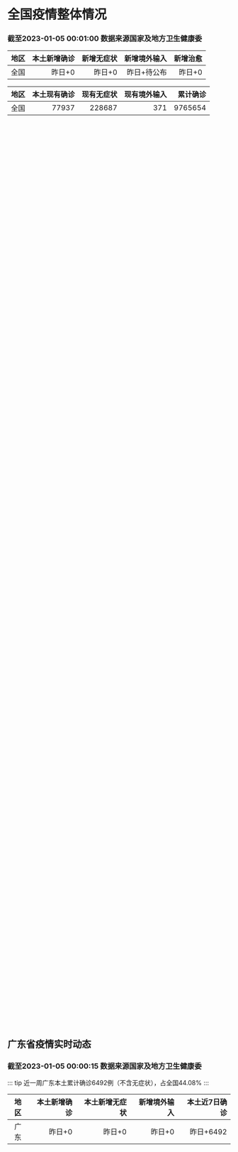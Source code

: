 
# 全国疫情整体情况
### 截至2023-01-05 00:01:00 数据来源国家及地方卫生健康委

|地区|本土新增确诊|新增无症状|新增境外输入|新增治愈|
|:--:|---:|---:|---:|---:|
|全国|昨日+0|昨日+0|昨日+待公布|昨日+0|

|地区|本土现有确诊|现有无症状|现有境外输入|累计确诊|
|:--:|---:|---:|---:|---:|
|全国|77937|228687|371|9765654|

<ChinaMap :dataList="dataList" :title="title"/>

<div id="chinaDayModify" style="width:100%;height:500px;margin-bottom:10px;"></div>
<div id="chinaAddHistoryData" style="width:100%;height:500px;margin-bottom:10px;"></div>
<div id="chinaNowHistoryData" style="width:100%;height:500px;margin-bottom:10px;"></div>
<div id="chinaTotalHistoryData" style="width:100%;height:500px;margin-bottom:10px;"></div>


## 广东省疫情实时动态
### 截至2023-01-05 00:00:15 数据来源国家及地方卫生健康委

::: tip 近一周广东本土累计确诊6492例（不含无症状），占全国44.08%
:::

|地区|本土新增确诊|本土新增无症状|新增境外输入|本土近7日确诊|
|:--:|---:|---:|---:|---:|
|广东|昨日+0|昨日+0|昨日+0|昨日+6492|

<div id="guangdongModify" style="width:100%;height:500px;margin-bottom:10px;"></div>
<div id="guangdongTotalHistory" style="width:100%;height:500px;margin-bottom:10px;"></div>
<div id="guangzhouModifyHistory" style="width:100%;height:500px;margin-bottom:10px;"></div>


<script>
import * as echarts from 'echarts'
export default {
  data(){
    return {
      title: '新增本土确诊',
      dataList: [{name: '台湾', value: 0, addList: []},{name: '香港', value: 0, addList: []},{name: '广东', value: 0, addList: []},{name: '湖北', value: 0, addList: []},{name: '上海', value: 0, addList: []},{name: '吉林', value: 0, addList: []},{name: '四川', value: 0, addList: []},{name: '重庆', value: 0, addList: []},{name: '福建', value: 0, addList: []},{name: '海南', value: 0, addList: []},{name: '河南', value: 0, addList: []},{name: '北京', value: 0, addList: []},{name: '内蒙古', value: 0, addList: []},{name: '云南', value: 0, addList: []},{name: '浙江', value: 0, addList: []},{name: '陕西', value: 0, addList: []},{name: '黑龙江', value: 0, addList: []},{name: '山西', value: 0, addList: []},{name: '山东', value: 0, addList: []},{name: '湖南', value: 0, addList: []},{name: '江苏', value: 0, addList: []},{name: '广西', value: 0, addList: []},{name: '天津', value: 0, addList: []},{name: '辽宁', value: 0, addList: []},{name: '河北', value: 0, addList: []},{name: '澳门', value: 0, addList: []},{name: '新疆', value: 0, addList: []},{name: '江西', value: 0, addList: []},{name: '贵州', value: 0, addList: []},{name: '安徽', value: 0, addList: []},{name: '甘肃', value: 0, addList: []},{name: '西藏', value: 0, addList: []},{name: '青海', value: 0, addList: []},{name: '宁夏', value: 0, addList: []},{name: '南海诸岛', value: 0, addList: []}]
    }
  },
  mounted () {
    const themeObj = {"color":["#2ec7c9","#b6a2de","#5ab1ef","#ffb980","#d87a80","#8d98b3","#e5cf0d","#97b552","#95706d","#dc69aa","#07a2a4","#9a7fd1","#588dd5","#f5994e","#c05050","#59678c","#c9ab00","#7eb00a","#6f5553","#c14089"],"backgroundColor":"rgba(0,0,0,0)","textStyle":{},"title":{"textStyle":{"color":"#008acd"},"subtextStyle":{"color":"#aaaaaa"}},"line":{"itemStyle":{"borderWidth":1},"lineStyle":{"width":2},"symbolSize":3,"symbol":"emptyCircle","smooth":true},"radar":{"itemStyle":{"borderWidth":1},"lineStyle":{"width":2},"symbolSize":3,"symbol":"emptyCircle","smooth":true},"bar":{"itemStyle":{"barBorderWidth":0,"barBorderColor":"#ccc"}},"pie":{"itemStyle":{"borderWidth":0,"borderColor":"#ccc"}},"scatter":{"itemStyle":{"borderWidth":0,"borderColor":"#ccc"}},"boxplot":{"itemStyle":{"borderWidth":0,"borderColor":"#ccc"}},"parallel":{"itemStyle":{"borderWidth":0,"borderColor":"#ccc"}},"sankey":{"itemStyle":{"borderWidth":0,"borderColor":"#ccc"}},"funnel":{"itemStyle":{"borderWidth":0,"borderColor":"#ccc"}},"gauge":{"itemStyle":{"borderWidth":0,"borderColor":"#ccc"}},"candlestick":{"itemStyle":{"color":"#d87a80","color0":"#2ec7c9","borderColor":"#d87a80","borderColor0":"#2ec7c9","borderWidth":1}},"graph":{"itemStyle":{"borderWidth":0,"borderColor":"#ccc"},"lineStyle":{"width":1,"color":"#aaaaaa"},"symbolSize":3,"symbol":"emptyCircle","smooth":true,"color":["#2ec7c9","#b6a2de","#5ab1ef","#ffb980","#d87a80","#8d98b3","#e5cf0d","#97b552","#95706d","#dc69aa","#07a2a4","#9a7fd1","#588dd5","#f5994e","#c05050","#59678c","#c9ab00","#7eb00a","#6f5553","#c14089"],"label":{"color":"#eeeeee"}},"map":{"itemStyle":{"areaColor":"#dddddd","borderColor":"#eeeeee","borderWidth":0.5},"label":{"color":"#d87a80"},"emphasis":{"itemStyle":{"areaColor":"rgba(254,153,78,1)","borderColor":"#444","borderWidth":1},"label":{"color":"rgb(100,0,0)"}}},"geo":{"itemStyle":{"areaColor":"#dddddd","borderColor":"#eeeeee","borderWidth":0.5},"label":{"color":"#d87a80"},"emphasis":{"itemStyle":{"areaColor":"rgba(254,153,78,1)","borderColor":"#444","borderWidth":1},"label":{"color":"rgb(100,0,0)"}}},"categoryAxis":{"axisLine":{"show":true,"lineStyle":{"color":"#008acd"}},"axisTick":{"show":true,"lineStyle":{"color":"#333"}},"axisLabel":{"show":true,"color":"#333"},"splitLine":{"show":false,"lineStyle":{"color":["#eee"]}},"splitArea":{"show":false,"areaStyle":{"color":["rgba(250,250,250,0.3)","rgba(200,200,200,0.3)"]}}},"valueAxis":{"axisLine":{"show":true,"lineStyle":{"color":"#008acd"}},"axisTick":{"show":true,"lineStyle":{"color":"#333"}},"axisLabel":{"show":true,"color":"#333"},"splitLine":{"show":true,"lineStyle":{"color":["#eee"]}},"splitArea":{"show":true,"areaStyle":{"color":["rgba(250,250,250,0.3)","rgba(200,200,200,0.3)"]}}},"logAxis":{"axisLine":{"show":true,"lineStyle":{"color":"#008acd"}},"axisTick":{"show":true,"lineStyle":{"color":"#333"}},"axisLabel":{"show":true,"color":"#333"},"splitLine":{"show":true,"lineStyle":{"color":["#eee"]}},"splitArea":{"show":true,"areaStyle":{"color":["rgba(250,250,250,0.3)","rgba(200,200,200,0.3)"]}}},"timeAxis":{"axisLine":{"show":true,"lineStyle":{"color":"#008acd"}},"axisTick":{"show":true,"lineStyle":{"color":"#333"}},"axisLabel":{"show":true,"color":"#333"},"splitLine":{"show":true,"lineStyle":{"color":["#eee"]}},"splitArea":{"show":false,"areaStyle":{"color":["rgba(250,250,250,0.3)","rgba(200,200,200,0.3)"]}}},"toolbox":{"iconStyle":{"borderColor":"#2ec7c9"},"emphasis":{"iconStyle":{"borderColor":"#18a4a6"}}},"legend":{"textStyle":{"color":"#333333"}},"tooltip":{"axisPointer":{"lineStyle":{"color":"#008acd","width":"1"},"crossStyle":{"color":"#008acd","width":"1"}}},"timeline":{"lineStyle":{"color":"#008acd","width":1},"itemStyle":{"color":"#008acd","borderWidth":1},"controlStyle":{"color":"#008acd","borderColor":"#008acd","borderWidth":0.5},"checkpointStyle":{"color":"#2ec7c9","borderColor":"#2ec7c9"},"label":{"color":"#008acd"},"emphasis":{"itemStyle":{"color":"#a9334c"},"controlStyle":{"color":"#008acd","borderColor":"#008acd","borderWidth":0.5},"label":{"color":"#008acd"}}},"visualMap":{"color":["#5ab1ef","#e0ffff"]},"dataZoom":{"backgroundColor":"rgba(47,69,84,0)","dataBackgroundColor":"#efefff","fillerColor":"rgba(182,162,222,0.2)","handleColor":"#008acd","handleSize":"100%","textStyle":{"color":"#333333"}},"markPoint":{"label":{"color":"#eeeeee"},"emphasis":{"label":{"color":"#eeeeee"}}}}

    echarts.registerTheme('dark', (themeObj))

    this.chartChDay = echarts.init(document.getElementById("chinaDayModify"), "dark")
,this.chartChAdd = echarts.init(document.getElementById("chinaAddHistoryData"), "dark")
,this.chartChNow = echarts.init(document.getElementById("chinaNowHistoryData"), "dark")
,this.chartChTotal = echarts.init(document.getElementById("chinaTotalHistoryData"), "dark")
,this.chartGdMod = echarts.init(document.getElementById("guangdongModify"), "dark")
,this.chartGdTotal = echarts.init(document.getElementById("guangdongTotalHistory"), "dark")
,this.chartGzMod = echarts.init(document.getElementById("guangzhouModifyHistory"), "dark")


    const option_gd_mod = {
      title: {
        text: '广东疫情新增趋势（人）'
      },
      tooltip: {
        trigger: 'axis',
        axisPointer: {
          type: 'cross',
          label: {
            backgroundColor: '#6a7985'
          }
        }
      },
      legend: {
        top: 20,
        data: [{name: '本土新增确诊',icon: 'rect'}, {name: '本土新增无症状',icon: 'rect'},{name: '新增境外输入',icon: 'rect'}]
      },
      grid: {
        left: '3%',
        right: '4%',
        bottom: '3%',
        containLabel: true
      },
      toolbox: {
        feature: {
          saveAsImage: {}
        }
      },
      xAxis: {
        type: 'category',
        boundaryGap: false,
        data: []
      },
      yAxis: {
        type: 'value'
      },
      series: [
        {
          name: '本土新增确诊',
          type: 'line',
          areaStyle: {},
          emphasis: {
            focus: 'series'
          },
          data: []
        },
        {
          name: '本土新增无症状',
          type: 'line',
          areaStyle: {},
          emphasis: {
            focus: 'series'
          },
          data: []
        },
        {
          name: '新增境外输入',
          type: 'line',
          areaStyle: {},
          emphasis: {
            focus: 'series'
          },
          data: []
        }
      ]
    };

    const option_gd_total = {
      title: {
        text: '广东疫情概览（人）'
      },
      tooltip: {
        trigger: 'axis',
        axisPointer: {
          type: 'cross',
          label: {
            backgroundColor: '#6a7985'
          }
        }
      },
      legend: {
        top: 20,
        data: [{name: '累计确诊',icon: 'rect'},{name: '累计治愈',icon: 'rect'}]
      },
      grid: {
        left: '3%',
        right: '4%',
        bottom: '3%',
        containLabel: true
      },
      toolbox: {
        feature: {
          saveAsImage: {}
        }
      },
      xAxis: {
        type: 'category',
        boundaryGap: false,
        data: ["01.08","01.09","01.10","01.11","01.12","01.13","01.14","01.15","01.16","01.17","01.18","01.19","01.20","01.21","01.22","01.23","01.24","01.25","01.26","01.27","01.28","01.29","01.30","01.31","02.01","02.02","02.03","02.04","02.05","02.06","02.07","02.08","02.09","02.10","02.11","02.12","02.13","02.14","02.15","02.16","02.17","02.18","02.19","02.20","02.21","02.22","02.23","02.24","02.25","02.26","02.27","02.28","03.01","03.02","03.03","03.04","03.05","03.06","03.07",]
      },
      yAxis: {
        type: 'value'
      },
      series: [
        {
          name: '累计确诊',
          type: 'line',
          areaStyle: {},
          emphasis: {
            focus: 'series'
          },
          data: [84287,84287,84287,84287,84287,84287,84287,84287,84287,84287,84287,84287,84287,84287,84287,84287,84287,84287,84287,84287,84287,84287,84287,84287,84287,84287,84287,84287,84287,84287,84287,84287,84287,84287,84287,84287,84287,84287,84287,84287,84287,84287,84287,84287,84287,84287,84287,84287,84287,84287,84287,84287,84287,84287,84287,84287,84287,84287,84287,]
        },
        {
          name: '累计治愈',
          type: 'line',
          areaStyle: {},
          emphasis: {
            focus: 'series'
          },
          data: [51366,51366,51366,51366,51366,51366,51366,51366,51366,51366,51366,51366,51366,51366,51366,51366,51366,51366,51366,51366,51366,51366,51366,51366,51366,51366,51366,51366,51366,51366,51366,51366,51366,51366,51366,51366,51366,51366,51366,51366,51366,51366,51366,51366,51366,51366,51366,51366,51366,51366,51366,51366,51366,51366,51366,51366,51366,51366,51366,]
        }
      ]
    };

    const option_gz_mod = {
      title: {
        text: '广州疫情新增趋势（人）'
      },
      tooltip: {
        trigger: 'axis',
        axisPointer: {
          type: 'cross',
          label: {
            backgroundColor: '#6a7985'
          }
        }
      },
      legend: {
        top: 20,
        data: [{name: '本土新增确诊',icon: 'rect'},{name: '本土新增无症状',icon: 'rect'}]
      },
      grid: {
        left: '3%',
        right: '4%',
        bottom: '3%',
        containLabel: true
      },
      toolbox: {
        feature: {
          saveAsImage: {}
        }
      },
      xAxis: {
        type: 'category',
        boundaryGap: false,
        data: []
      },
      yAxis: {
        type: 'value'
      },
      series: [
        {
          name: '本土新增确诊',
          type: 'line',
          areaStyle: {},
          emphasis: {
            focus: 'series'
          },
          data: []
        },
        {
          name: '本土新增无症状',
          type: 'line',
          areaStyle: {},
          emphasis: {
            focus: 'series'
          },
          data: []
        }
      ]
    };

    const option_ch_day  = {
      series: [
        {
          type: 'treemap',
          data: [
            {
              name: '本土新增确诊昨日+0',
              value: 1,
            },
            {
              name: '新增无症状昨日+0',
              value: 1,
            },
            {
              name: '新增境外输入昨日+待公布',
              value: 1,
            },
            {
              name: '新增治愈昨日+0',
              value: 1,
            },
          ]
        }
      ]
    };

    const option_ch_add = {
      title: {
        text: '新增疫情整体走势'
      },
      tooltip: {
        trigger: 'axis',
        axisPointer: {
          type: 'cross',
          label: {
            backgroundColor: '#6a7985'
          }
        }
      },
      legend: {
        top: 20,
        data: [{name: '本土确诊',icon: 'rect'}, {name: '无症状感染',icon: 'rect'},{name: '新增境外输入',icon: 'rect'}]
      },
      grid: {
        left: '3%',
        right: '4%',
        bottom: '3%',
        containLabel: true
      },
      toolbox: {
        feature: {
          saveAsImage: {}
        }
      },
      xAxis: {
        type: 'category',
        boundaryGap: false,
        data: []
      },
      yAxis: {
        type: 'value'
      },
      series: [
        {
          name: '本土确诊',
          type: 'line',
          areaStyle: {},
          emphasis: {
            focus: 'series'
          },
          data: []
        },
        {
          name: '无症状感染',
          type: 'line',
          areaStyle: {},
          emphasis: {
            focus: 'series'
          },
          data: []
        },
        {
          name: '新增境外输入',
          type: 'line',
          areaStyle: {},
          emphasis: {
            focus: 'series'
          },
          data: []
        }
      ]
    };

    const option_ch_now = {
      title: {
        text: '现有疫情整体走势'
      },
      tooltip: {
        trigger: 'axis',
        axisPointer: {
          type: 'cross',
          label: {
            backgroundColor: '#6a7985'
          }
        }
      },
      legend: {
        top: 20,
        data: [{name: '本土确诊',icon: 'rect'}, {name: '无症状感染',icon: 'rect'},{name: '新增境外输入',icon: 'rect'}]
      },
      grid: {
        left: '3%',
        right: '4%',
        bottom: '3%',
        containLabel: true
      },
      toolbox: {
        feature: {
          saveAsImage: {}
        }
      },
      xAxis: {
        type: 'category',
        boundaryGap: false,
        data: ["01.08","01.09","01.10","01.11","01.12","01.13","01.14","01.15","01.16","01.17","01.18","01.19","01.20","01.21","01.22","01.23","01.24","01.25","01.26","01.27","01.28","01.29","01.30","01.31","02.01","02.02","02.03","02.04","02.05","02.06","02.07","02.08","02.09","02.10","02.11","02.12","02.13","02.14","02.15","02.16","02.17","02.18","02.19","02.20","02.21","02.22","02.23","02.24","02.25","02.26","02.27","02.28","03.01","03.02","03.03","03.04","03.05","03.06","03.07",]
      },
      yAxis: {
        type: 'value'
      },
      series: [
        {
          name: '本土确诊',
          type: 'line',
          areaStyle: {},
          emphasis: {
            focus: 'series'
          },
          data: [77937,77937,77937,77937,77937,77937,77937,77937,77937,77937,77937,77937,77937,77937,77937,77937,77937,77937,77937,77937,77937,77937,77937,77937,77937,77937,77937,77937,77937,77937,77937,77937,77937,77937,77937,77937,77937,77937,77937,77937,77937,77937,77937,77937,77937,77937,77937,77937,77937,77937,77937,77937,77937,77937,77937,77937,77937,77937,77937,]
        },
        {
          name: '无症状感染',
          type: 'line',
          areaStyle: {},
          emphasis: {
            focus: 'series'
          },
          data: [371,371,371,371,371,371,371,371,371,371,371,371,371,371,371,371,371,371,371,371,371,371,371,371,371,371,371,371,371,371,371,371,371,371,371,371,371,371,371,371,371,371,371,371,371,371,371,371,371,371,371,371,371,371,371,371,371,371,371,]
        },
        {
          name: '新增境外输入',
          type: 'line',
          areaStyle: {},
          emphasis: {
            focus: 'series'
          },
          data: [228687,228687,228687,228687,228687,228687,228687,228687,228687,228687,228687,228687,228687,228687,228687,228687,228687,228687,228687,228687,228687,228687,228687,228687,228687,228687,228687,228687,228687,228687,228687,228687,228687,228687,228687,228687,228687,228687,228687,228687,228687,228687,228687,228687,228687,228687,228687,228687,228687,228687,228687,228687,228687,228687,228687,228687,228687,228687,228687,]
        }
      ]
    };

    const option_ch_total = {
      title: {
        text: '累计疫情整体走势'
      },
      tooltip: {
        trigger: 'axis',
        axisPointer: {
          type: 'cross',
          label: {
            backgroundColor: '#6a7985'
          }
        }
      },
      legend: {
        top: 20,
        data: [{name: '确诊(含港澳台)', con: 'rect'}, {name: '死亡(含港澳台)',icon: 'rect'}]
      },
      grid: {
        left: '3%',
        right: '4%',
        bottom: '3%',
        containLabel: true
      },
      toolbox: {
        feature: {
          saveAsImage: {}
        }
      },
      xAxis: {
        type: 'category',
        boundaryGap: false,
        data: ["01.08","01.09","01.10","01.11","01.12","01.13","01.14","01.15","01.16","01.17","01.18","01.19","01.20","01.21","01.22","01.23","01.24","01.25","01.26","01.27","01.28","01.29","01.30","01.31","02.01","02.02","02.03","02.04","02.05","02.06","02.07","02.08","02.09","02.10","02.11","02.12","02.13","02.14","02.15","02.16","02.17","02.18","02.19","02.20","02.21","02.22","02.23","02.24","02.25","02.26","02.27","02.28","03.01","03.02","03.03","03.04","03.05","03.06","03.07",]
      },
      yAxis: {
        type: 'value'
      },
      series: [
        {
          name: '确诊(含港澳台)',
          type: 'line',
          areaStyle: {},
          emphasis: {
            focus: 'series'
          },
          data: [9765654,9765654,9765654,9765654,9765654,9765654,9765654,9765654,9765654,9765654,9765654,9765654,9765654,9765654,9765654,9765654,9765654,9765654,9765654,9765654,9765654,9765654,9765654,9765654,9765654,9765654,9765654,9765654,9765654,9765654,9765654,9765654,9765654,9765654,9765654,9765654,9765654,9765654,9765654,9765654,9765654,9765654,9765654,9765654,9765654,9765654,9765654,9765654,9765654,9765654,9765654,9765654,9765654,9765654,9765654,9765654,9765654,9765654,9765654,]
        },
        {
          name: '死亡(含港澳台)',
          type: 'line',
          areaStyle: {},
          emphasis: {
            focus: 'series'
          },
          data: [28939,28939,28939,28939,28939,28939,28939,28939,28939,28939,28939,28939,28939,28939,28939,28939,28939,28939,28939,28939,28939,28939,28939,28939,28939,28939,28939,28939,28939,28939,28939,28939,28939,28939,28939,28939,28939,28939,28939,28939,28939,28939,28939,28939,28939,28939,28939,28939,28939,28939,28939,28939,28939,28939,28939,28939,28939,28939,28939,]
        }
      ]
    };

    this.chartGdMod.setOption(option_gd_mod);
    this.chartGdTotal.setOption(option_gd_total);
    this.chartGzMod.setOption(option_gz_mod);
    this.chartChDay.setOption(option_ch_day);
    this.chartChAdd.setOption(option_ch_add);
    this.chartChNow.setOption(option_ch_now);
    this.chartChTotal.setOption(option_ch_total);

    window.onresize = () => {
      this.chartGdMod.resize()
      this.chartGdTotal.resize()
      this.chartGzMod.resize()
      this.chartChDay.resize()
      this.chartChAdd.resize()
      this.chartChNow.resize()
      this.chartChTotal.resize()
    }
  }
}
</script>

## 广东省各地区疫情情况

::: danger 0个中高风险地区
:::

|地区|本土新增确诊|本土新增无症状|本土近7日确诊|中高风险地区|
|:--:|---:|---:|---:|---:|
|广州|0|0|+3023|0|
|汕头|0|0|+514|0|
|深圳|0|0|+480|0|
|云浮|0|0|+320|0|
|惠州|0|0|+302|0|
|佛山|0|0|+258|0|
|潮州|0|0|+253|0|
|中山|0|0|+210|0|
|珠海|0|0|+207|0|
|阳江|0|0|+195|0|
|湛江|0|0|+139|0|
|茂名|0|0|+120|0|
|江门|0|0|+111|0|
|肇庆|0|0|+69|0|
|梅州|0|0|+62|0|
|韶关|0|0|+61|0|
|汕尾|0|0|+55|0|
|清远|0|0|+43|0|
|东莞|0|0|+35|0|
|河源|0|0|+19|0|
|揭阳|0|0|+16|0|
|未公布来源|0|0|0|0|


## 广东疫情热点动态

  
### 03-07 09:29
::: tip 进入高发季！广东省疾控中心：未报告流感样病例暴发疫情
正值冬春交际，全国各地也迎来开学季，医院儿科门急诊近期接诊到一些出现呕吐、腹泻症状的小朋友，被诊断为诺如病毒感染。同时，各地疾控机构流感监测结果显示，当前我国流感病毒活动水平有所增强，以甲型流感为主。...

羊城派

[阅读全文](https://view.inews.qq.com/a/20230306A058KA00?uid=101705948131&chlid=_qqnews_custom_search_pictext#)
:::

### 03-06 10:11
::: tip 广东疫情防控：针对新冠有16种疫苗，新药避免增强剂的使用
3月5日，十四届全国人大一次会议召开，在政府工作报告中关于疫情防控方面，提出推进疫苗迭代升级和新药研制，切实保障群众就医用药需求。羊城晚报记者专访国家感染性疾病临床医学研究中心主任、深圳市第三人民医院...

羊城派

[阅读全文](https://view.inews.qq.com/a/20230306A01YQ500?uid=101705948131&chlid=_qqnews_custom_search_pictext#)
:::

### 03-06 09:20
::: tip 深圳卫健委：得了慢性荨麻疹，需要忌口吗？
慢性荨麻疹患者，通常不建议忌口。



绝大数慢性荨麻疹与食物过敏无关，但是部分人会发现食入某些食物会引起荨麻疹症状波动或加重，这可能与食物中存在的假变应原有关。



目前还没有充分的证据证实回避含...

深圳卫健委

[阅读全文](https://mp.weixin.qq.com/s/hf5u_59rL1AATES_eR2S9g?vid=1688856484289512&deviceid=64e6ab7e-5d4a-4f78-a66d-f9fb1127f5a1&version=4.1.0.6015&platform=win)
:::

### 03-05 08:55
::: tip 广州3月2日-4月1日便民核酸采样点汇总！地址、服务时间→
为满足部分市民朋友核酸检测需求，现将我市核酸采样点地址、服务时间等相关信息予以通告，请有核酸检测需求的广大市民结合自身需要，合理安排时间，就近选择核酸采样点。...

广州卫健委

[阅读全文](https://mp.weixin.qq.com/s/JIZ8IHYmvDCjZOQnv237lw?vid=1688856484289512&deviceid=64e6ab7e-5d4a-4f78-a66d-f9fb1127f5a1&version=4.1.0.6015&platform=win)
:::

### 03-04 09:03
::: tip 多地甲流来袭 广东疾控支招：接种疫苗可有效预防
...

广州日报

[阅读全文](https://view.inews.qq.com/a/20230303A01JSJ00?uid=100188415180&chlid=_qqnews_custom_search_pictext#)
:::

### 03-02 14:08
::: tip “甲流”病毒上热搜，如何应对？深圳疾控中心6招教你预防
2月以来，多地多所学校都出现了因学生感染甲型流感而通知停课多天的情况，“甲流”冲上热搜。3月1日，记者从深圳市疾控中心获悉，2023年3月1日-7日，深圳市流感病毒感染正处于低流行水平。
深圳市疾病风...

深圳特区报

[阅读全文](https://view.inews.qq.com/a/20230302A03P3700?uid=100162862382&shareto=wx&devid=6B867A79-89E7-4FEF-A3B8-FCBF7F356E49&qimei=5e1231f5-e69a-46f0-b45d-19c7cb333211&qs_signature=AAwjzxYWSLr4m509GWAO%2BAaD2mfWBwM72Cl5lyu08CVlDuGHFZZJyDrGFVEvYC8s0JMcQwKyqRbAhkH%2FS%2Ffs2MGGtMw9r35xDsWLKPahZNRxfZoP09PWTSShhDgbxq%3D%3D&appver=15.5_qqnews_7.0.70#)
:::

### 03-02 13:16
::: tip 越秀区公布3月2日至4月1日“愿检尽检”便民核酸采样点
为满足市民核酸检测的需求越秀区公布了3月2日至4月1日“愿检尽检”便民核酸采样服务点具体安排如下越秀区“愿检尽检”便民核酸采样服务点服务信息（点击放大查看）各采样点开放时间以街道社区通知为准。温馨提示...

广州越秀发布

[阅读全文](https://h5.baike.qq.com/mobile/landing.html?docid=20230302A03YEA00&isNews=1&adtag=wxjk.yqssc.yqdt)
:::

### 03-02 10:02
::: tip 广东高院：对因疫情陷入困境企业，积极引导庭外调解
南方网讯（记者/李润芳 通讯员/陈康秀杨华）3月1日，广东省高级人民法院印发《关于充分发挥破产审判职能服务高质量发展的意见》，进一步发挥破产“拯救危困企业”和“淘汰落后产能”的制度优势，优化营商环境，...

中国青年网

[阅读全文](https://h5.baike.qq.com/mobile/landing.html?docid=20230302A01W7W00&isNews=1&adtag=wxjk.yqssc.yqdt)
:::

### 03-01 09:10
::: tip 广东疾控：有效预防甲流，关键做好这两点
春暖花开之季，更是病毒和细菌的高活跃期，要特别注意预防流感等流行性疾病。什么是流感？如何区别甲流和普通感冒？怎样预防甲流？近日，广东省疾控中心对近期甲流疑问进行一一解答。
问：什么是甲流？
答：认识甲...

金羊网

[阅读全文](https://view.inews.qq.com/a/20230228A0A5N800?&chlid=mine_subscribe&uid=101705948131#)
:::

### 03-01 09:09
::: tip 多地甲流来袭，广州情况如何？现在打疫苗来得及吗？
近日多地甲流来袭，北京、上海、浙江、天津等地均有学校因学生患甲流而停课。广州情况如何？如何区别是流感还是新冠？现在打疫苗来得及吗？
2月27日，记者从广东省人民医院、广州医科大学附属市八医院等多家医院...

金羊网

[阅读全文](https://view.inews.qq.com/a/20230228A094VU00?&chlid=mine_subscribe&uid=101705948131#)
:::


## 广州疫情热点动态

  
### 03-07 09:29
::: tip 进入高发季！广东省疾控中心：未报告流感样病例暴发疫情
正值冬春交际，全国各地也迎来开学季，医院儿科门急诊近期接诊到一些出现呕吐、腹泻症状的小朋友，被诊断为诺如病毒感染。同时，各地疾控机构流感监测结果显示，当前我国流感病毒活动水平有所增强，以甲型流感为主。...

羊城派

[阅读全文](https://view.inews.qq.com/a/20230306A058KA00?uid=101705948131&chlid=_qqnews_custom_search_pictext#)
:::

### 03-06 10:11
::: tip 广东疫情防控：针对新冠有16种疫苗，新药避免增强剂的使用
3月5日，十四届全国人大一次会议召开，在政府工作报告中关于疫情防控方面，提出推进疫苗迭代升级和新药研制，切实保障群众就医用药需求。羊城晚报记者专访国家感染性疾病临床医学研究中心主任、深圳市第三人民医院...

羊城派

[阅读全文](https://view.inews.qq.com/a/20230306A01YQ500?uid=101705948131&chlid=_qqnews_custom_search_pictext#)
:::

### 03-06 09:20
::: tip 深圳卫健委：得了慢性荨麻疹，需要忌口吗？
慢性荨麻疹患者，通常不建议忌口。



绝大数慢性荨麻疹与食物过敏无关，但是部分人会发现食入某些食物会引起荨麻疹症状波动或加重，这可能与食物中存在的假变应原有关。



目前还没有充分的证据证实回避含...

深圳卫健委

[阅读全文](https://mp.weixin.qq.com/s/hf5u_59rL1AATES_eR2S9g?vid=1688856484289512&deviceid=64e6ab7e-5d4a-4f78-a66d-f9fb1127f5a1&version=4.1.0.6015&platform=win)
:::

### 03-05 08:55
::: tip 广州3月2日-4月1日便民核酸采样点汇总！地址、服务时间→
为满足部分市民朋友核酸检测需求，现将我市核酸采样点地址、服务时间等相关信息予以通告，请有核酸检测需求的广大市民结合自身需要，合理安排时间，就近选择核酸采样点。...

广州卫健委

[阅读全文](https://mp.weixin.qq.com/s/JIZ8IHYmvDCjZOQnv237lw?vid=1688856484289512&deviceid=64e6ab7e-5d4a-4f78-a66d-f9fb1127f5a1&version=4.1.0.6015&platform=win)
:::

### 03-04 09:03
::: tip 多地甲流来袭 广东疾控支招：接种疫苗可有效预防
...

广州日报

[阅读全文](https://view.inews.qq.com/a/20230303A01JSJ00?uid=100188415180&chlid=_qqnews_custom_search_pictext#)
:::

### 03-02 14:08
::: tip “甲流”病毒上热搜，如何应对？深圳疾控中心6招教你预防
2月以来，多地多所学校都出现了因学生感染甲型流感而通知停课多天的情况，“甲流”冲上热搜。3月1日，记者从深圳市疾控中心获悉，2023年3月1日-7日，深圳市流感病毒感染正处于低流行水平。
深圳市疾病风...

深圳特区报

[阅读全文](https://view.inews.qq.com/a/20230302A03P3700?uid=100162862382&shareto=wx&devid=6B867A79-89E7-4FEF-A3B8-FCBF7F356E49&qimei=5e1231f5-e69a-46f0-b45d-19c7cb333211&qs_signature=AAwjzxYWSLr4m509GWAO%2BAaD2mfWBwM72Cl5lyu08CVlDuGHFZZJyDrGFVEvYC8s0JMcQwKyqRbAhkH%2FS%2Ffs2MGGtMw9r35xDsWLKPahZNRxfZoP09PWTSShhDgbxq%3D%3D&appver=15.5_qqnews_7.0.70#)
:::

### 03-02 13:16
::: tip 越秀区公布3月2日至4月1日“愿检尽检”便民核酸采样点
为满足市民核酸检测的需求越秀区公布了3月2日至4月1日“愿检尽检”便民核酸采样服务点具体安排如下越秀区“愿检尽检”便民核酸采样服务点服务信息（点击放大查看）各采样点开放时间以街道社区通知为准。温馨提示...

广州越秀发布

[阅读全文](https://h5.baike.qq.com/mobile/landing.html?docid=20230302A03YEA00&isNews=1&adtag=wxjk.yqssc.yqdt)
:::

### 03-02 10:02
::: tip 广东高院：对因疫情陷入困境企业，积极引导庭外调解
南方网讯（记者/李润芳 通讯员/陈康秀杨华）3月1日，广东省高级人民法院印发《关于充分发挥破产审判职能服务高质量发展的意见》，进一步发挥破产“拯救危困企业”和“淘汰落后产能”的制度优势，优化营商环境，...

中国青年网

[阅读全文](https://h5.baike.qq.com/mobile/landing.html?docid=20230302A01W7W00&isNews=1&adtag=wxjk.yqssc.yqdt)
:::

### 03-01 09:10
::: tip 广东疾控：有效预防甲流，关键做好这两点
春暖花开之季，更是病毒和细菌的高活跃期，要特别注意预防流感等流行性疾病。什么是流感？如何区别甲流和普通感冒？怎样预防甲流？近日，广东省疾控中心对近期甲流疑问进行一一解答。
问：什么是甲流？
答：认识甲...

金羊网

[阅读全文](https://view.inews.qq.com/a/20230228A0A5N800?&chlid=mine_subscribe&uid=101705948131#)
:::

### 03-01 09:09
::: tip 多地甲流来袭，广州情况如何？现在打疫苗来得及吗？
近日多地甲流来袭，北京、上海、浙江、天津等地均有学校因学生患甲流而停课。广州情况如何？如何区别是流感还是新冠？现在打疫苗来得及吗？
2月27日，记者从广东省人民医院、广州医科大学附属市八医院等多家医院...

金羊网

[阅读全文](https://view.inews.qq.com/a/20230228A094VU00?&chlid=mine_subscribe&uid=101705948131#)
:::

